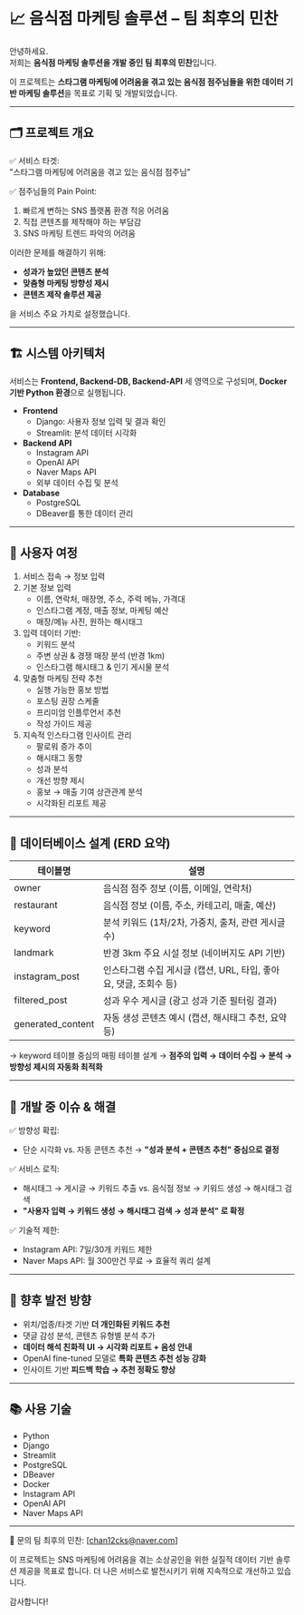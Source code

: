 # 📈 음식점 마케팅 솔루션 – 팀 최후의 민찬

안녕하세요.  
저희는 **음식점 마케팅 솔루션을 개발 중인 팀 최후의 민찬**입니다.

이 프로젝트는 **스타그램 마케팅에 어려움을 겪고 있는 음식점 점주님들을 위한 데이터 기반 마케팅 솔루션**을 목표로 기획 및 개발되었습니다.

---

## 🗂️ 프로젝트 개요

✅ 서비스 타겟:  
"스타그램 마케팅에 어려움을 겪고 있는 음식점 점주님"

✅ 점주님들의 Pain Point:
1. 빠르게 변하는 SNS 플랫폼 환경 적응 어려움
2. 직접 콘텐츠를 제작해야 하는 부담감
3. SNS 마케팅 트렌드 파악의 어려움

이러한 문제를 해결하기 위해:

- **성과가 높았던 콘텐츠 분석**
- **맞춤형 마케팅 방향성 제시**
- **콘텐츠 제작 솔루션 제공**

을 서비스 주요 가치로 설정했습니다.

---

## 🏗️ 시스템 아키텍처

서비스는 **Frontend, Backend-DB, Backend-API** 세 영역으로 구성되며, **Docker 기반 Python 환경**으로 실행됩니다.

- **Frontend**
    - Django: 사용자 정보 입력 및 결과 확인
    - Streamlit: 분석 데이터 시각화
- **Backend API**
    - Instagram API
    - OpenAI API
    - Naver Maps API
    - 외부 데이터 수집 및 분석
- **Database**
    - PostgreSQL
    - DBeaver를 통한 데이터 관리

---

## 👣 사용자 여정

1. 서비스 접속 → 정보 입력
2. 기본 정보 입력
    - 이름, 연락처, 매장명, 주소, 주력 메뉴, 가격대
    - 인스타그램 계정, 매출 정보, 마케팅 예산
    - 매장/메뉴 사진, 원하는 해시태그
3. 입력 데이터 기반:
    - 키워드 분석
    - 주변 상권 & 경쟁 매장 분석 (반경 1km)
    - 인스타그램 해시태그 & 인기 게시물 분석
4. 맞춤형 마케팅 전략 추천
    - 실행 가능한 홍보 방법
    - 포스팅 권장 스케줄
    - 프리미엄 인플루언서 추천
    - 작성 가이드 제공
5. 지속적 인스타그램 인사이트 관리
    - 팔로워 증가 추이
    - 해시태그 동향
    - 성과 분석
    - 개선 방향 제시
    - 홍보 → 매출 기여 상관관계 분석
    - 시각화된 리포트 제공

---

## 💾 데이터베이스 설계 (ERD 요약)

| 테이블명            | 설명 |
|-----------------|------|
| owner           | 음식점 점주 정보 (이름, 이메일, 연락처) |
| restaurant      | 음식점 정보 (이름, 주소, 카테고리, 매출, 예산) |
| keyword         | 분석 키워드 (1차/2차, 가중치, 출처, 관련 게시글 수) |
| landmark        | 반경 3km 주요 시설 정보 (네이버지도 API 기반) |
| instagram_post  | 인스타그램 수집 게시글 (캡션, URL, 타입, 좋아요, 댓글, 조회수 등) |
| filtered_post   | 성과 우수 게시글 (광고 성과 기준 필터링 결과) |
| generated_content | 자동 생성 콘텐츠 예시 (캡션, 해시태그 추천, 요약 등) |

→ keyword 테이블 중심의 매핑 테이블 설계 → **점주의 입력 → 데이터 수집 → 분석 → 방향성 제시의 자동화 최적화**

---

## 🚩 개발 중 이슈 & 해결

✅ 방향성 확립:  
- 단순 시각화 vs. 자동 콘텐츠 추천 → **"성과 분석 + 콘텐츠 추천" 중심으로 결정**

✅ 서비스 로직:  
- 해시태그 → 게시글 → 키워드 추출 vs. 음식점 정보 → 키워드 생성 → 해시태그 검색  
- **"사용자 입력 → 키워드 생성 → 해시태그 검색 → 성과 분석" 로 확정**

✅ 기술적 제한:
- Instagram API: 7일/30개 키워드 제한
- Naver Maps API: 월 300만건 무료 → 효율적 쿼리 설계

---

## 🚀 향후 발전 방향

- 위치/업종/타겟 기반 **더 개인화된 키워드 추천**
- 댓글 감성 분석, 콘텐츠 유형별 분석 추가
- **데이터 해석 친화적 UI → 시각화 리포트 + 음성 안내**
- OpenAI fine-tuned 모델로 **특화 콘텐츠 추천 성능 강화**
- 인사이트 기반 **피드백 학습 → 추천 정확도 향상**

---

## 📚 사용 기술

- Python
- Django
- Streamlit
- PostgreSQL
- DBeaver
- Docker
- Instagram API
- OpenAI API
- Naver Maps API

---

💬 문의
팀 최후의 민찬: [chan12cks@naver.com]

이 프로젝트는 SNS 마케팅에 어려움을 겪는 소상공인을 위한 실질적 데이터 기반 솔루션 제공을 목표로 합니다.
더 나은 서비스로 발전시키기 위해 지속적으로 개선하고 있습니다.

감사합니다!